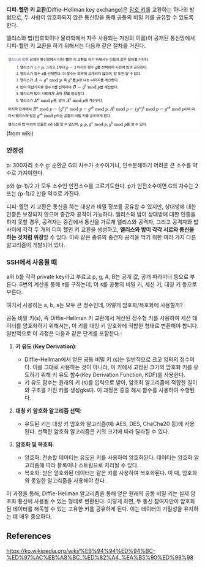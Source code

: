 **디피-헬먼 키 교환**(Diffie–Hellman key exchange)은 [암호 키](https://ko.wikipedia.org/wiki/%ED%82%A4_(%EC%95%94%ED%98%B8) "키 (암호)")를 교환하는 하나의 방법으로, 두 사람이 암호화되지 않은 통신망을 통해 공통의 비밀 키를 공유할 수 있도록 한다.

앨리스와 밥(암호학이나 물리학에서 자주 사용되는 가상의 이름)이 공개된 통신망에서 디피-헬먼 키 교환을 하기 위해서는 다음과 같은 절차를 거친다.  

![img/network-231130-03.png](../img/network-231130-03.png)  
(from wiki)  

  
  
### 안정성
p: 300자리 소수
g: 순환군 G의 차수가 소수이거나, 인수분해하기 어려운 큰 소수를 약수로 가져야한다.

p와 (p-1)/2 가 모두 소수인 안전소수를 고르기도한다. p가 안전소수이면 G의 차수는 2또는 (p-1)/2 만을 약수로 가진다. 

디피-헬먼 키 교환은 통신을 하는 대상과 비밀 정보를 공유할 수 있지만, 상대방에 대한 인증은 보장되지 않으며 중간자 공격이 가능하다. 앨리스와 밥이 상대방에 대한 인증을 하지 못할 경우, 공격자는 중간에서 통신을 가로채 앨리스와 공격자, 그리고 공격자와 밥 사이에 각각 두 개의 디피 헬먼 키 교환을 생성하고, **앨리스와 밥이 각각 서로와 통신을 하는 것처럼 위장**할 수 있다. 이와 같은 종류의 중간자 공격을 막기 위한 여러 가지 다른 알고리즘이 개발되어 있다.
  
  
  
### SSH에서 사용될 때
a와 b를 각각 private key라고 부르고 p, g, A, B는 공개 값, 공개 파라미터 등으로 부른다. 6번의 계산을 통해 s를 구하는데, 이 s를 공동의 비밀 키, 세션 키, 대칭 키 등으로 부른다. 

여기서 사용하는 a, b, s는 모두 큰 정수인데, 어떻게 암호화/복호화에 사용할까?

공동 비밀 키(s), 즉 Diffie-Hellman 키 교환에서 계산된 정수형 키를 사용하여 세션 데이터를 암호화하기 위해서는, 이 키를 대칭 키 암호화에 적합한 형태로 변환해야 합니다. 일반적으로 이 과정은 다음과 같은 단계를 포함한다.:

1. **키 유도 (Key Derivation)**: 
   - Diffie-Hellman에서 얻은 공동 비밀 키 (s)는 일반적으로 크고 임의의 정수이다. 이를 그대로 사용하는 것이 아니라, 이 키에서 고정된 크기의 암호화 키를 유도하기 위해 키 유도 함수(Key Derivation Function, KDF)를 사용한다.
   - 키 유도 함수는 원래의 키 (s)를 입력으로 받아, 암호화 알고리즘에 적합한 길이와 구조를 가진 키를 생성gks다. 이 과정은 종종 해시 함수를 사용하여 수행된다.

2. **대칭 키 암호화 알고리즘 선택**:
   - 유도된 키는 대칭 키 암호화 알고리즘(예: AES, DES, ChaCha20 등)에 사용된다. 선택한 암호화 알고리즘은 키의 크기에 따라 달라질 수 있다.

3. **암호화 및 복호화**:
   - 암호화: 전송할 데이터는 유도된 키를 사용하여 암호화된다. 데이터는 암호화 알고리즘에 따라 블록이나 스트림으로 처리될 수 있다.
   - 복호화: 받은 암호화된 데이터는 같은 키를 사용하여 복호화된다. 이 때, 암호화와 동일한 알고리즘을 사용해야 한다.

이 과정을 통해, Diffie-Hellman 알고리즘을 통해 얻은 원래의 공동 비밀 키는 실제 암호화 통신에 사용될 수 있는 형태로 변환된다. 이렇게 하면, 두 통신 참여자만이 암호화된 데이터를 해독할 수 있는 고유한 키를 공유하게 된다. 이는 데이터의 기밀성을 유지하는 데 매우 중요하다.


## References
https://ko.wikipedia.org/wiki/%EB%94%94%ED%94%BC-%ED%97%AC%EB%A8%BC_%ED%82%A4_%EA%B5%90%ED%99%98